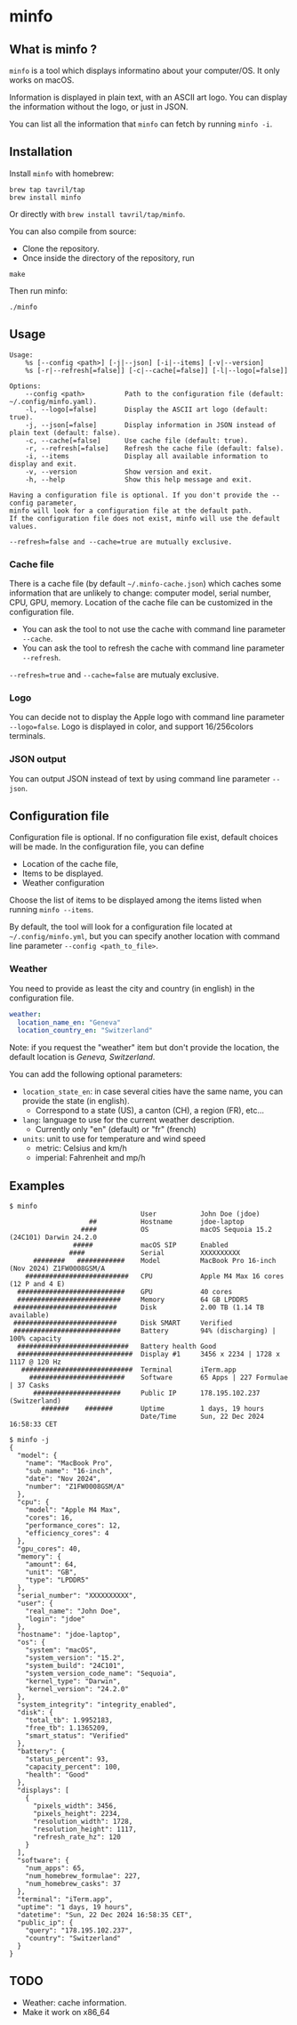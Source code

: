 # minfo

## What is minfo ?

`minfo` is a tool which displays informatino about your computer/OS.
It only works on macOS.

Information is displayed in plain text, with an ASCII art logo.
You can display the information without the logo, or just in JSON.

You can list all the information that `minfo` can fetch by running `minfo -i`.

## Installation

Install `minfo` with homebrew:

```text
brew tap tavril/tap
brew install minfo
```

Or directly with `brew install tavril/tap/minfo`.

You can also compile from source:

- Clone the repository.
- Once inside the directory of the repository, run

```shell
make
```

Then run minfo:

```text
./minfo
```

## Usage

```text
Usage:
    %s [--config <path>] [-j|--json] [-i|--items] [-v|--version]
    %s [-r|--refresh[=false]] [-c|--cache[=false]] [-l|--logo[=false]]

Options:
    --config <path>          Path to the configuration file (default: ~/.config/minfo.yaml).
    -l, --logo[=false]       Display the ASCII art logo (default: true).
    -j, --json[=false]       Display information in JSON instead of plain text (default: false).
    -c, --cache[=false]      Use cache file (default: true).
    -r, --refresh[=false]    Refresh the cache file (default: false).
    -i, --items              Display all available information to display and exit.
    -v, --version            Show version and exit.
    -h, --help               Show this help message and exit.

Having a configuration file is optional. If you don't provide the --config parameter,
minfo will look for a configuration file at the default path.
If the configuration file does not exist, minfo will use the default values.

--refresh=false and --cache=true are mutually exclusive.
```

### Cache file

There is a cache file (by default `~/.minfo-cache.json`) which caches some information
that are unlikely to change: computer model, serial number, CPU, GPU, memory.
Location of the cache file can be customized in the configuration file.

- You can ask the tool to not use the cache with command line parameter `--cache`.
- You can ask the tool to refresh the cache with command line parameter `--refresh`.

`--refresh=true` and `--cache=false` are mutualy exclusive.

### Logo

You can decide not to display the Apple logo with command line parameter `--logo=false`.
Logo is displayed in color, and support 16/256colors terminals.

### JSON output

You can output JSON instead of text by using command line parameter `--json`.

## Configuration file

Configuration file is optional. If no configuration file exist, default choices will be made.
In the configuration file, you can define

- Location of the cache file,
- Items to be displayed.
- Weather configuration

Choose the list of items to be displayed among the items listed when running `minfo --items`.

By default, the tool will look for a configuration file located at `~/.config/minfo.yml`,
but you can specify another location with command line parameter `--config <path_to_file>`.

### Weather

You need to provide as least the city and country (in english) in the configuration file.

```yaml
weather:
  location_name_en: "Geneva"
  location_country_en: "Switzerland"
```

Note: if you request the "weather" item but don't provide the location, the default location is *Geneva, Switzerland*.

You can add the following optional parameters:

- `location_state_en`: in case several cities have the same name, you can provide the state (in english).
  - Correspond to a state (US), a canton (CH), a region (FR), etc...
- `lang`: language to use for the current weather description.
  - Currently only "en" (default) or "fr" (french)
- `units`: unit to use for temperature and wind speed
  - metric: Celsius and km/h
  - imperial: Fahrenheit and mp/h

## Examples

```text
$ minfo
                                 User           John Doe (jdoe)
                    ##           Hostname       jdoe-laptop
                  ####           OS             macOS Sequoia 15.2 (24C101) Darwin 24.2.0
                #####            macOS SIP      Enabled
               ####              Serial         XXXXXXXXXX
      ########   ############    Model          MacBook Pro 16-inch (Nov 2024) Z1FW0008GSM/A
    ##########################   CPU            Apple M4 Max 16 cores (12 P and 4 E)
  ###########################    GPU            40 cores
  ##########################     Memory         64 GB LPDDR5
 ##########################      Disk           2.00 TB (1.14 TB available)
 ##########################      Disk SMART     Verified
 ###########################     Battery        94% (discharging) | 100% capacity
  ############################   Battery health Good
  #############################  Display #1     3456 x 2234 | 1728 x 1117 @ 120 Hz
   ############################  Terminal       iTerm.app
     ########################    Software       65 Apps | 227 Formulae | 37 Casks
      ######################     Public IP      178.195.102.237 (Switzerland)
        #######    #######       Uptime         1 days, 19 hours
                                 Date/Time      Sun, 22 Dec 2024 16:58:33 CET
````

```text
$ minfo -j
{
  "model": {
    "name": "MacBook Pro",
    "sub_name": "16-inch",
    "date": "Nov 2024",
    "number": "Z1FW0008GSM/A"
  },
  "cpu": {
    "model": "Apple M4 Max",
    "cores": 16,
    "performance_cores": 12,
    "efficiency_cores": 4
  },
  "gpu_cores": 40,
  "memory": {
    "amount": 64,
    "unit": "GB",
    "type": "LPDDR5"
  },
  "serial_number": "XXXXXXXXXX",
  "user": {
    "real_name": "John Doe",
    "login": "jdoe"
  },
  "hostname": "jdoe-laptop",
  "os": {
    "system": "macOS",
    "system_version": "15.2",
    "system_build": "24C101",
    "system_version_code_name": "Sequoia",
    "kernel_type": "Darwin",
    "kernel_version": "24.2.0"
  },
  "system_integrity": "integrity_enabled",
  "disk": {
    "total_tb": 1.9952183,
    "free_tb": 1.1365209,
    "smart_status": "Verified"
  },
  "battery": {
    "status_percent": 93,
    "capacity_percent": 100,
    "health": "Good"
  },
  "displays": [
    {
      "pixels_width": 3456,
      "pixels_height": 2234,
      "resolution_width": 1728,
      "resolution_height": 1117,
      "refresh_rate_hz": 120
    }
  ],
  "software": {
    "num_apps": 65,
    "num_homebrew_formulae": 227,
    "num_homebrew_casks": 37
  },
  "terminal": "iTerm.app",
  "uptime": "1 days, 19 hours",
  "datetime": "Sun, 22 Dec 2024 16:58:35 CET",
  "public_ip": {
    "query": "178.195.102.237",
    "country": "Switzerland"
  }
}
```

## TODO

- Weather: cache information.
- Make it work on x86_64

